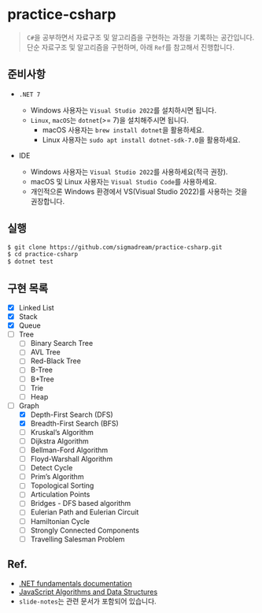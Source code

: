 # practice-csharp

> `C#`을 공부하면서 자료구조 및 알고리즘을 구현하는 과정을 기록하는 공간입니다. 단순 자료구조 및 알고리즘을 구현하며, 아래 `Ref`를 참고해서 진행합니다.

## 준비사항

- `.NET 7`

  - Windows 사용자는 `Visual Studio 2022`를 설치하시면 됩니다.
  - `Linux`, `macOS`는 `dotnet`(>= 7)을 설치해주시면 됩니다.
    - macOS 사용자는 `brew install dotnet`을 활용하세요.
    - Linux 사용자는 `sudo apt install dotnet-sdk-7.0`을 활용하세요.

- IDE
  - Windows 사용자는 `Visual Studio 2022`를 사용하세요(적극 권장).
  - macOS 및 Linux 사용자는 `Visual Studio Code`를 사용하세요.
  - 개인적으론 Windows 환경에서 VS(Visual Studio 2022)를 사용하는 것을 권장합니다.

## 실행

```bash
$ git clone https://github.com/sigmadream/practice-csharp.git
$ cd practice-csharp
$ dotnet test
```

## 구현 목록

- [x] Linked List
- [x] Stack
- [x] Queue
- [ ] Tree
  - [ ] Binary Search Tree
  - [ ] AVL Tree
  - [ ] Red-Black Tree
  - [ ] B-Tree
  - [ ] B+Tree
  - [ ] Trie
  - [ ] Heap
- [ ] Graph
  - [x] Depth-First Search (DFS)
  - [x] Breadth-First Search (BFS)
  - [ ] Kruskal’s Algorithm
  - [ ] Dijkstra Algorithm
  - [ ] Bellman-Ford Algorithm
  - [ ] Floyd-Warshall Algorithm
  - [ ] Detect Cycle
  - [ ] Prim’s Algorithm
  - [ ] Topological Sorting
  - [ ] Articulation Points
  - [ ] Bridges - DFS based algorithm
  - [ ] Eulerian Path and Eulerian Circuit
  - [ ] Hamiltonian Cycle
  - [ ] Strongly Connected Components
  - [ ] Travelling Salesman Problem

## Ref.

- [.NET fundamentals documentation](https://learn.microsoft.com/en-us/dotnet/fundamentals?WT.mc_id=DOP-MVP-5001859)
- [JavaScript Algorithms and Data Structures](https://github.com/trekhleb/javascript-algorithms)
- `slide-notes`는 관련 문서가 포함되어 있습니다.
